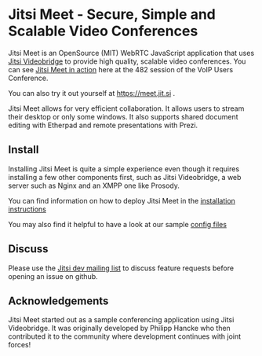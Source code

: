 Jitsi Meet - Secure, Simple and Scalable Video Conferences 
====
Jitsi Meet is an OpenSource (MIT) WebRTC JavaScript application that uses [Jitsi Videobridge](https://jitsi.org/videobridge) to provide high quality, scalable video conferences. You can see [Jitsi Meet in action](http://youtu.be/7vFUVClsNh0) here at the 482 session of the VoIP Users Conference.

You can also try it out yourself at https://meet.jit.si .

Jitsi Meet allows for very efficient collaboration. It allows users to stream their desktop or only some windows. It also supports shared document editing with Etherpad and remote presentations with Prezi. 

## Install

Installing Jitsi Meet is quite a simple experience even though it requires installing a few other components first, such as Jitsi Videobridge, a web server such as Nginx and an XMPP one like Prosody.

You can find information on how to deploy Jitsi Meet in the [installation instructions](https://jitsi.org/meet/deploy)

You may also find it helpful to have a look at our sample [config files](https://github.com/jitsi/jitsi-meet/tree/master/doc/example-config-files/) 

## Discuss
Please use the [Jitsi dev mailing list](http://lists.jitsi.org/pipermail/dev/) to discuss feature requests before opening an issue on github. 

## Acknowledgements

Jitsi Meet started out as a sample conferencing application using Jitsi Videobridge. It was originally developed by Philipp Hancke who then contributed it to the community where development continues with joint forces! 
